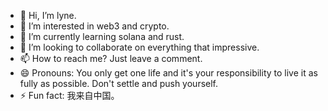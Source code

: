 - 👋 Hi, I’m lyne.
- 👀 I’m interested in web3 and crypto.
- 🌱 I’m currently learning solana and rust.
- 💞️ I’m looking to collaborate on everything that impressive.
- 📫 How to reach me? Just leave a comment.
- 😄 Pronouns: You only get one life and it's your responsibility to live it as fully as possible. Don't settle and push yourself.
- ⚡ Fun fact: 我来自中国。

<!---
leelyne00/leelyne00 is a ✨ special ✨ repository because its `README.md` (this file) appears on your GitHub profile.
You can click the Preview link to take a look at your changes.
--->
